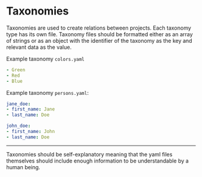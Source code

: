 # Taxonomies
Taxonomies are used to create relations between projects. Each taxonomy type has its own file. Taxonomy files should be formatted either as an array of strings or as an object with the identifier of the taxonomy as the key and relevant data as the value.

Example taxonomy `colors.yaml`
```yaml
- Green
- Red
- Blue
```

Example taxonomy `persons.yaml`:
```yaml
jane_doe:
- first_name: Jane
- last_name: Doe

john_doe:
- first_name: John
- last_name: Doe
```

---

Taxonomies should be self-explanatory meaning that the yaml files themselves should include enough information to be understandable by a human being.
